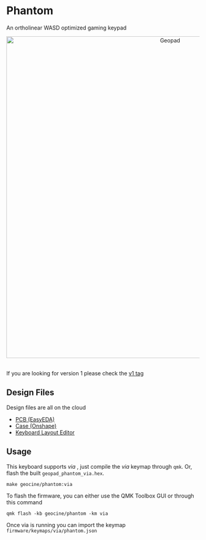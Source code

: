 # Phantom

An ortholinear WASD optimized gaming keypad

<div align="center">
  <img src="https://i.imgur.com/ouFygpE.png" alt="Geopad" width="838"/>
</div>
</br/>

If you are looking for version 1 please check the [v1 tag](https://github.com/geocine/Geopad/tree/v1)

## Design Files
Design files are all on the cloud
- [PCB (EasyEDA)](https://easyeda.com/geocipher/phantom)
- [Case (Onshape)](https://cad.onshape.com/documents/dbda5693b40a7bc2ccdd639a/w/846729df4491243848816a00/e/3b0d7331e1da385ccecf5c3d)
- [Keyboard Layout Editor](http://www.keyboard-layout-editor.com/#/gists/be78f234d304392bfcd8f41bcfa9a9c5)

## Usage

This keyboard supports *via* , just compile the *via* keymap through `qmk`. Or, flash the built `geopad_phantom_via.hex`.

```
make geocine/phantom:via
```
To flash the firmware, you can either use the QMK Toolbox GUI or through this command
```
qmk flash -kb geocine/phantom -km via
```
Once via is running you can import the keymap `firmware/keymaps/via/phantom.json`